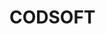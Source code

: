 # CODSOFT
<!DOCTYPE html>
<html>

<head>
	<link rel="stylesheet" href=
"https://unpkg.com/purecss@2.0.4/build/pure-min.css">
<title>LANDING PAGE</title>
	<style>
		.box {
			background-color: lightgoldenrodyellow;
			height: 400px;
			display: flex;
			align-items: center;
			justify-content: center;
		}
		.box p {
			font-size: 25px;
            color: darkgreen;
            font-family: Georgia, 'Times New Roman', Times, serif;
		}
        .box q{
            font-family: Georgia, 'Times New Roman', Times, serif;
            color: black;
        }

		.feature {
			background-color: white;
			padding: 40px;
			text-align: center;
		}

		.feature h2 {
			font-size: 30px;
			margin-bottom: 25px;
            color: green;
            text-align: left;
            text-decoration: underline;
            font-family: Georgia, 'Times New Roman', Times, serif;
		}

		.feature p {
			font-size: 18px;
			margin-bottom: 40px;
            font-weight: bold;
            text-align: left;
		}

		.feature img {
			max-width: 50%;
			height: auto;
			margin-bottom: 20px;
		}
        .container{
            text-align: center;
            font-family: Georgia, 'Times New Roman', Times, serif;
            color: blueviolet;
            
        }
       
	</style>
</head>

<body>
	<h1 style="color:green; font-family: Georgia, 'Times New Roman', Times, serif;" ><center>
		<marquee>PROGRAMMING WORLD</marquee>
	</center></h1>
	<h3 style="font-family: Georgia, 'Times New Roman', Times, serif;"><center>
		LANDING PAGE USING HTML AND CSS
	</center></h3>
	<header class="pure-menu pure-menu-horizontal">
    <hr>
    <div class="container">
		<ul class="pure-menu-list">
			<li class="pure-menu-item">
				<a href="#"
				class="pure-menu-link">
					PYTHON
				</a>
			</li>
			<li class="pure-menu-item">
				<a href="#"
				class="pure-menu-link">
					C
				</a>
			</li>
			<li class="pure-menu-item">
				<a href="#"
				class="pure-menu-link">
					RUBY
				</a>
			</li>   
            <li class="pure-menu-item">
				<a href="#"
				class="pure-menu-link">
					PHP
				</a>
			</li> 
        </ul>    
    </div>
    <hr>
	</header>
	<div class="box">
		<div class="pure-g">
			<div class="pure-u-1 pure-u-md-1-2">
				<h1</h1>
				<p>
                    <q><B>WHAT IS PROGRAMMING</B></q>
					A program is a set of instructions given to a computer to perform a specific operation. or computer is a computational device that is used to process the data under the control of a computer program. While executing the program, raw data is processed into the desired output format. These computer programs are written in a programming language which are high-level languages. High level languages are nearly human languages that are more complex than the computer understandable language which are called machine language, or low level language.
				</p>
				<a href="#" class="pure-button pure-button-primary">
					Learn More
				</a>
			</div>
		</div>
	</div>
	<div class="pure-g">
		<div class="pure-u-1 pure-u-md-1-3">
			<div class="feature">
				<img src="https://www.python.org/static/community_logos/python-logo-master-v3-TM.png"
					alt="Feature 1 image">
				<h2>PYTHON</h2>
                <hr>
				    <p>python is a high-level, general-purpose programming language.</p>
                    <p>Its design philosophy emphasizes code readability with the use of significant indentation[34].</p>
                    <p>Python is dynamically typed and garbage-collected.</p>
                    <p>It supports multiple programming paradigms, including structured (particularly procedural), object-oriented and functional programming.</p>
                    <p>It is often described as a "batteries included" language due to its comprehensive standard library.[35][36]</p>
                    <p>Guido van Rossum began working on Python in the late 1980s as a successor to the ABC programming language and first released it in 1991 as Python 0.9.0.[37]</p>
                    <p>Python 2.0 was released in 2000. Python 3.0, released in 2008, was a major revision not completely backward-compatible with earlier versions. Python 2.7.18, released in 2020, was the last release of Python 2.[38]</p>
                    <p>Python consistently ranks as one of the most popular programming languages.</p>
                <hr>
			</div>
		</div>
		<div class="pure-u-1 pure-u-md-1-3">
			<div class="feature">
				<img src="https://upload.wikimedia.org/wikipedia/commons/thumb/1/18/C_Programming_Language.svg/95px-C_Programming_Language.svg.png"
					alt="Feature 2 image">
				<h2>C</h2>
                <hr>
					<p>C is an imperative, procedural language in the ALGOL tradition. </p>
                    <p>It has a static type system. In C, all executable code is contained within subroutines (also called "functions", though not in the sense of functional programming). </p>
                    <p>Function parameters are passed by value, although arrays are passed as pointers, i.e. the address of the first item in the array. Pass-by-reference is simulated in C by explicitly passing pointers to the thing being referenced.</p>
                    <p>C program source text is free-form code. </p>
                    <p>Semicola terminate statements, while curly braces are used to group statements into blocks.</p>
                <hr>
			</div>
		</div>
		<div class="pure-u-1 pure-u-md-1-3">
			<div class="feature">
				<img src=
                https://www.easyproject.com/EasyProject/media/images/articles/p13/f1096/ruby.jpg height="200x" width="200px"
					alt="Feature 3 image">
				<h2>RUBY</h2>
                <hr>
					<p>Ruby is an interpreted, high-level, general-purpose programming language which supports multiple programming paradigms. </p>
                    <p>It was designed with an emphasis on programming productivity and simplicity. </p>
                    <p>In Ruby, everything is an object, including primitive data types. </p>
                    <p>It was developed in the mid-1990s by Yukihiro "Matz" Matsumoto in Japan.</p>
                    <p>Ruby is dynamically typed and uses garbage collection and just-in-time compilation. It supports multiple programming paradigms, including procedural, object-oriented, and functional programming. According to the creator, Ruby was influenced by Perl, Smalltalk, Eiffel, Ada, BASIC, Java, and Lisp[10][3] .</p>
                <hr> 
			</div>
		</div>
        <div class="pure-u-1 pure-u-md-1-3">
			<div class="feature">
				<img src=
                https://encrypted-tbn0.gstatic.com/images?q=tbn:ANd9GcSDmHpDtSQnKMfyQCk9KINf2LoFH_6UsCshWz222Xr2_i4H0ntd0hGKvV7b5rbGsnJzeUw&usqp=CAU
					alt="Feature 3 image">
				<h2>PHP</h2>
                <hr>
				<p>PHP is a server-side scripting language, which is used to design the dynamic web applications with MySQL database.</p>
                <p>It handles dynamic content, database as well as session tracking for the website.</p>
                <p>You can create sessions in PHP.</p>
                <p>It can access cookies variable and also set cookies.</p>
                <p>It helps to encrypt the data and apply validation.</p>
                <p>PHP supports several protocols such as HTTP, POP3, SNMP, LDAP, IMAP, and many more.</p>
                <p>Using PHP language, you can control the user to access some pages of your website.</p>
                <p>As PHP is easy to install and set up, this is the main reason why PHP is the best language to learn.</p>
                <p>PHP can handle the forms, such as - collect the data from users using forms, save it into the database, and return useful information to the user. For example - Registration form. </p>
                <hr> 
			</div>
		</div>
	</div>
</body>

</html>
